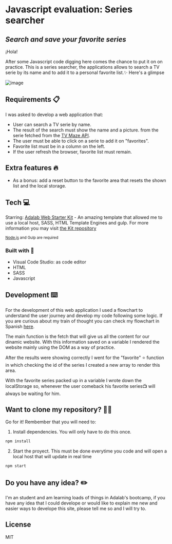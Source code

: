 # Javascript evaluation: Series searcher

## _Search and save your favorite series_

¡Hola!

After some Javascript code digging here comes the chance to put it on on practice. This is a series searcher, the applications allows to search a TV serie by its name and to add it to a personal favorite list.✨ Here's a glimpse

![image](https://user-images.githubusercontent.com/81619759/119475543-88c9f380-bd4d-11eb-9c80-5773ec929ee3.png)


## Requirements 📋

I was asked to develop a web application that:

- User can search a TV serie by name.
- The result of the search must show the name and a picture. from the serie fetched from the [TV Maze API](http://api.tvmaze.com).
- The user must be able to click on a serie to add it on "favorites".
- Favorite list must be in a column on the left.
- If the user refresh the browser, favorite list must remain.

## Extra features 🔥

- As a bonus: add a reset button to the favorite area that resets the shown list and the local storage.

## Tech 💻

Starring:
[Adalab Web Starter Kit](https://github.com/Adalab/adalab-web-starter-kit) - An amazing template that allowed me to use a local host, SASS, HTML Template Engines and gulp. For more information you may visit [the Kit repository](https://github.com/Adalab/adalab-web-starter-kit)

<sub>[Node.js](https://nodejs.org/) and Gulp are required <sub/>

### Built with 🔨

- Visual Code Studio: as code editor
- HTML
- SASS
- Javascript

## Development ⌨️

For the development of this web application I used a flowchart to understand the user journey and develop my code following some logic. If you are curious about my train of thought you can check my flowchart in Spanish [here](https://docs.google.com/drawings/d/1ItGOm_rsoCbhgoTTHJCJtVWbsdBvrlXJGXwK8onAhl8/edit).

The main function is the fetch that will give us all the content for our dinamic website. With this information saved on a variable I rendered the website mainly using the DOM as a way of practice.

After the results were showing correctly I went for the "favorite" ⭐ function in which checking the id of the series I created a new array to render this area.

With the favorite series packed up in a variable I wrote down the localStorage so, whenever the user comeback his favorite series📺 will always be waiting for him.

## Want to clone my repository? 🐑🐑

Go for it! Rembember that you will need to:
  1) Install dependencies.  You will only have to do this once.
```sh
npm install
```
2) Start the proyect. This must be done everytime you code and will open a local host that will  update in real time
```sh
npm start
```

## Do you have any idea? ✏️

I'm an student and am learning loads of things in Adalab's bootcamp, if you have any idea that I could develope or would like to explain me new and easier ways to develope this site, please tell me so and I will try to.

## License

MIT
